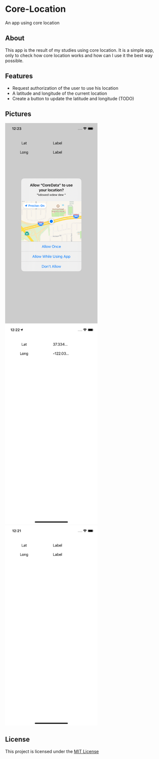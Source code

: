 # Core-Location
An app using core location

## About
This app is the result of my studies using core location. It is a simple app, only to check how core location works and how can I use it the best way possible.

## Features
* Request authorization of the user to use his location
* A latitude and longitude of the current location
* Create a button to update the latitude and longitude (TODO)

## Pictures

<img src="https://github.com/inaldor/Core-Location/blob/master/app-images/RequestingAut.png" width=300>
<img src="https://github.com/inaldor/Core-Location/blob/master/app-images/HomeWorking.png" width=300>
<img src="https://github.com/inaldor/Core-Location/blob/master/app-images/HomeWithoutAut.png" width=300>

## License

This project is licensed under the [MIT License](https://github.com/inaldor/Core-Location/blob/master/LICENSE)
